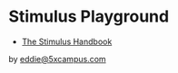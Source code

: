 # Stimulus Playground

- [The Stimulus Handbook](https://stimulus.hotwired.dev/handbook/introduction)

by eddie@5xcampus.com
